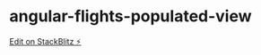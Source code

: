 # angular-flights-populated-view

[Edit on StackBlitz ⚡️](https://stackblitz.com/edit/angular-flights-populated-view)